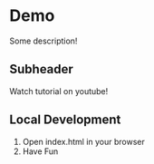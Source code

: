 # Demo

Some description!

## Subheader

Watch tutorial on youtube!

## Local Development

1. Open index.html in your browser
2. Have Fun